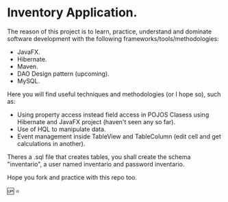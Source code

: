 
# Inventory Application.

The reason of this project is to learn, practice, understand and dominate software development with the following frameworks/tools/methodologies:

*   JavaFX.
*   Hibernate.
*	Maven.
*	DAO Design pattern (upcoming).
*	MySQL.

Here you will find useful techniques and methodologies (or I hope so), such as:

*	Using property access instead field access in POJOS Clasess using Hibernate and JavaFX project (haven't seen any so far).
*	Use of HQL to manipulate data.
*	Event management inside TableView and TableColumn (edit cell and get calculations in another).

Theres a .sql file that creates tables, you shall create the schema "inventario", a user named inventario and password inventario.

Hope you fork and practice with this repo too.

:up: :star: